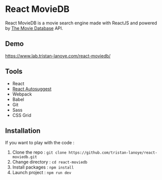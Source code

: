 # React MovieDB 

React MovieDB is a movie search engine made with ReactJS and powered by [The Movie Database](https://www.themoviedb.org/ "TMDb") API.  

## Demo

https://www.lab.tristan-lanoye.com/react-moviedb/

## Tools 

- React
- [React Autosuggest](https://github.com/moroshko/react-autosuggest)
- Webpack
- Babel
- Git
- Sass 
- CSS Grid

## Installation 

If you want to play with the code :

1. Clone the repo : `git clone https://github.com/tristan-lanoye/react-moviedb.git`
2. Change directory : `cd react-moviedb`
3. Install packages : `npm install`
4. Launch project : `npm run dev`
